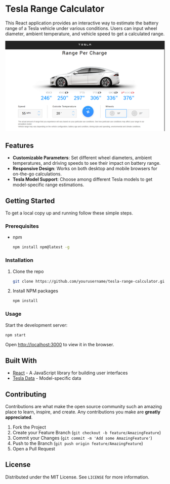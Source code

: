 # Tesla Range Calculator

This React application provides an interactive way to estimate the battery range of a Tesla vehicle under various conditions. Users can input wheel diameter, ambient temperature, and vehicle speed to get a calculated range.

![Calculator view](./docs/hero.png "Calculator view")

## Features

- **Customizable Parameters**: Set different wheel diameters, ambient temperatures, and driving speeds to see their impact on battery range.
- **Responsive Design**: Works on both desktop and mobile browsers for on-the-go calculations.
- **Tesla Model Support**: Choose among different Tesla models to get model-specific range estimations.

## Getting Started

To get a local copy up and running follow these simple steps.

### Prerequisites

- npm
  ```sh
  npm install npm@latest -g
  ```

### Installation

1. Clone the repo
   ```sh
   git clone https://github.com/yourusername/tesla-range-calculator.git
   ```
2. Install NPM packages
   ```sh
   npm install
   ```

### Usage

Start the development server:

```sh
npm start
```

Open [http://localhost:3000](http://localhost:3000) to view it in the browser.

## Built With

- [React](https://reactjs.org/) - A JavaScript library for building user interfaces
- [Tesla Data](#) - Model-specific data

## Contributing

Contributions are what make the open source community such an amazing place to learn, inspire, and create. Any contributions you make are **greatly appreciated**.

1. Fork the Project
2. Create your Feature Branch (`git checkout -b feature/AmazingFeature`)
3. Commit your Changes (`git commit -m 'Add some AmazingFeature'`)
4. Push to the Branch (`git push origin feature/AmazingFeature`)
5. Open a Pull Request

## License

Distributed under the MIT License. See `LICENSE` for more information.